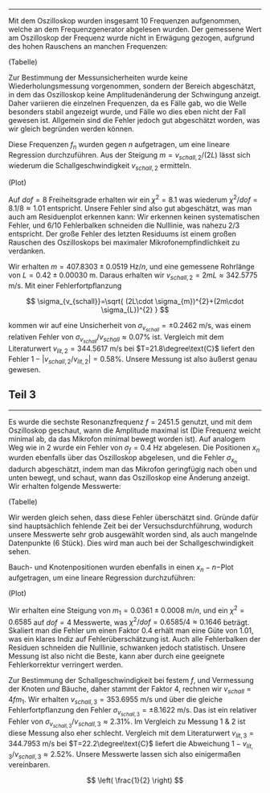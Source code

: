 ***

Mit dem Oszilloskop wurden insgesamt 10 Frequenzen aufgenommen, welche an dem Frequenzgenerator abgelesen wurden. Der gemessene Wert am Oszilloskop der Frequenz wurde nicht in Erwägung gezogen, aufgrund des hohen Rauschens an manchen Frequenzen:

(Tabelle)

Zur Bestimmung der Messunsicherheiten wurde keine Wiederholungsmessung vorgenommen, sondern der Bereich abgeschätzt, in dem das Oszilloskop keine Amplitudenänderung der Schwingung anzeigt. Daher variieren die einzelnen Frequenzen, da es Fälle gab, wo die Welle besonders stabil angezeigt wurde, und Fälle wo dies eben nicht der Fall gewesen ist. Allgemein sind die Fehler jedoch gut abgeschätzt worden, was wir gleich begründen werden können.

Diese Frequenzen $f_{n}$ wurden gegen $n$ aufgetragen, um eine lineare Regression durchzuführen. Aus der Steigung $m= v_{schall,2} /(2L)$ lässt sich wiederum die Schallgeschwindigkeit $v_{schall,2}$ ermitteln. 

(Plot)

Auf $dof=8$ Freiheitsgrade erhalten wir ein $\chi^{2}=8.1$ was wiederum $\chi^{2} /dof= 8.1 /8 \approx 1.01$ entspricht. Unsere Fehler sind also gut abgeschätzt, was man auch am Residuenplot erkennen kann: Wir erkennen keinen systematischen Fehler, und 6/10 Fehlerbalken schneiden die Nulllinie, was nahezu 2/3 entspricht. Der große Fehler des letzten Residuums ist einem großen Rauschen des Oszilloskops bei maximaler Mikrofonempfindlichkeit zu verdanken.

Wir erhalten $m=407.8303\pm 0.0519\text{ Hz/}n$, und eine gemessene Rohrlänge von $L=0.42\pm 0.00030\text{ m}$. Daraus erhalten wir $v_{schall,2}=2mL \approx 342.5775\text{ m/s}$. Mit einer Fehlerfortpflanzung

$$
\sigma_{v_{schall}}=\sqrt{ (2L\cdot \sigma_{m})^{2}+(2m\cdot \sigma_{L})^{2} }
$$

kommen wir auf eine Unsicherheit von $\sigma_{v_{schall}}=\pm 0.2462\text{ m/s}$, was einem relativen Fehler von $\sigma_{v_{schall}} /v_{schall}\approx 0.07\%$ ist. Vergleich mit dem Literaturwert $v_{lit,2}=344.5617\text{ m/s}$ bei $T=21.8\degree\text{C}$ liefert den Fehler $1-|v_{schall,2} /v_{lit,2}|=0.58\%$. Unsere Messung ist also äußerst genau gewesen.

## Teil 3
***

Es wurde die sechste Resonanzfrequenz $f=2451.5$ genutzt, und mit dem Oszilloskop geschaut, wann die Amplitude maximal ist (Die Frequenz weicht minimal ab, da das Mikrofon minimal bewegt worden ist). Auf analogem Weg wie in 2 wurde ein Fehler von $\sigma_{f}=0.4\text{ Hz}$ abgelesen. Die Positionen $x_{n}$ wurden ebenfalls über das Oszilloskop abgelesen, und die Fehler $\sigma_{x_{n}}$ dadurch abgeschätzt, indem man das Mikrofon geringfügig nach oben und unten bewegt, und schaut, wann das Oszilloskop eine Änderung anzeigt. Wir erhalten folgende Messwerte:

(Tabelle)

Wir werden gleich sehen, dass diese Fehler überschätzt sind. Gründe dafür sind hauptsächlich fehlende Zeit bei der Versuchsdurchführung, wodurch unsere Messwerte sehr grob ausgewählt worden sind, als auch mangelnde Datenpunkte (6 Stück). Dies wird man auch bei der Schallgeschwindigkeit sehen. 

Bauch- und Knotenpositionen wurden ebenfalls in einen $x_{n}-n-$Plot aufgetragen, um eine lineare Regression durchzuführen:

(Plot)

Wir erhalten eine Steigung von $m_{1}=0.0361\pm 0.0008\text{ m/}n$, und ein $\chi^{2}=0.6585$ auf $dof=4$ Messwerte, was $\chi^{2} /dof=0.6585 /4\approx 0.1646$ beträgt. Skaliert man die Fehler um einen Faktor $0.4$ erhält man eine Güte von 1.01, was ein klares Indiz auf Fehlerüberschätzung ist. Auch alle Fehlerbalken der Residuen schneiden die Nulllinie, schwanken jedoch statistisch. Unsere Messung ist also nicht die Beste, kann aber durch eine geeignete Fehlerkorrektur verringert werden.

Zur Bestimmung der Schallgeschwindigkeit bei festem $f$, und Vermessung der Knoten *und* Bäuche, daher stammt der Faktor 4, rechnen wir $v_{schall}=4fm_{1}$. Wir erhalten $v_{schall,3}=353.6955\text{ m/s}$ und über die gleiche Fehlerfortpflanzung den Fehler $\sigma_{v_{schall,3}}=\pm 8.1622\text{ m/s}$. Das ist ein relativer Fehler von $\sigma_{v_{schall,3}} /v_{schall,3} \approx 2.31\%$. Im Vergleich zu Messung 1 & 2 ist diese Messung also eher schlecht. Vergleich mit dem Literaturwert $v_{lit,3}=344.7953\text{ m/s}$ bei $T=22.2\degree\text{C}$ liefert die Abweichung $1- v_{lit,3} /v_{schall,3}\approx 2.52\%$. Unsere Messwerte lassen sich also einigermaßen vereinbaren.

$$
\left( \frac{1}{2} \right)
$$